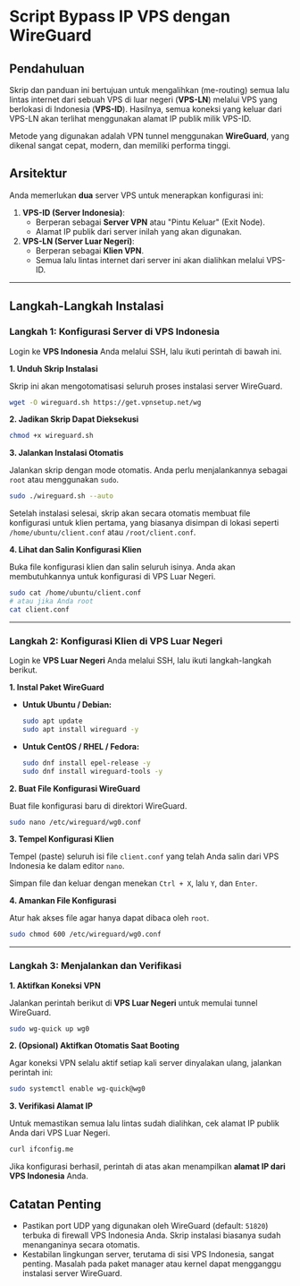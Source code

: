 # Script Bypass IP VPS dengan WireGuard

## Pendahuluan

Skrip dan panduan ini bertujuan untuk mengalihkan (me-routing) semua lalu lintas internet dari sebuah VPS di luar negeri (**VPS-LN**) melalui VPS yang berlokasi di Indonesia (**VPS-ID**). Hasilnya, semua koneksi yang keluar dari VPS-LN akan terlihat menggunakan alamat IP publik milik VPS-ID.

Metode yang digunakan adalah VPN tunnel menggunakan **WireGuard**, yang dikenal sangat cepat, modern, dan memiliki performa tinggi.

## Arsitektur

Anda memerlukan **dua** server VPS untuk menerapkan konfigurasi ini:

1.  **VPS-ID (Server Indonesia)**:
    *   Berperan sebagai **Server VPN** atau "Pintu Keluar" (Exit Node).
    *   Alamat IP publik dari server inilah yang akan digunakan.
2.  **VPS-LN (Server Luar Negeri)**:
    *   Berperan sebagai **Klien VPN**.
    *   Semua lalu lintas internet dari server ini akan dialihkan melalui VPS-ID.

---

## Langkah-Langkah Instalasi

### Langkah 1: Konfigurasi Server di VPS Indonesia

Login ke **VPS Indonesia** Anda melalui SSH, lalu ikuti perintah di bawah ini.

**1. Unduh Skrip Instalasi**

Skrip ini akan mengotomatisasi seluruh proses instalasi server WireGuard.
```bash
wget -O wireguard.sh https://get.vpnsetup.net/wg
```

**2. Jadikan Skrip Dapat Dieksekusi**
```bash
chmod +x wireguard.sh
```

**3. Jalankan Instalasi Otomatis**

Jalankan skrip dengan mode otomatis. Anda perlu menjalankannya sebagai `root` atau menggunakan `sudo`.
```bash
sudo ./wireguard.sh --auto
```
Setelah instalasi selesai, skrip akan secara otomatis membuat file konfigurasi untuk klien pertama, yang biasanya disimpan di lokasi seperti `/home/ubuntu/client.conf` atau `/root/client.conf`.

**4. Lihat dan Salin Konfigurasi Klien**

Buka file konfigurasi klien dan salin seluruh isinya. Anda akan membutuhkannya untuk konfigurasi di VPS Luar Negeri.
```bash
sudo cat /home/ubuntu/client.conf
# atau jika Anda root
cat client.conf
```

---

### Langkah 2: Konfigurasi Klien di VPS Luar Negeri

Login ke **VPS Luar Negeri** Anda melalui SSH, lalu ikuti langkah-langkah berikut.

**1. Instal Paket WireGuard**

*   **Untuk Ubuntu / Debian:**
    ```bash
    sudo apt update
    sudo apt install wireguard -y
    ```
*   **Untuk CentOS / RHEL / Fedora:**
    ```bash
    sudo dnf install epel-release -y
    sudo dnf install wireguard-tools -y
    ```

**2. Buat File Konfigurasi WireGuard**

Buat file konfigurasi baru di direktori WireGuard.
```bash
sudo nano /etc/wireguard/wg0.conf
```

**3. Tempel Konfigurasi Klien**

Tempel (paste) seluruh isi file `client.conf` yang telah Anda salin dari VPS Indonesia ke dalam editor `nano`.

Simpan file dan keluar dengan menekan `Ctrl + X`, lalu `Y`, dan `Enter`.

**4. Amankan File Konfigurasi**

Atur hak akses file agar hanya dapat dibaca oleh `root`.
```bash
sudo chmod 600 /etc/wireguard/wg0.conf
```

---

### Langkah 3: Menjalankan dan Verifikasi

**1. Aktifkan Koneksi VPN**

Jalankan perintah berikut di **VPS Luar Negeri** untuk memulai tunnel WireGuard.
```bash
sudo wg-quick up wg0
```

**2. (Opsional) Aktifkan Otomatis Saat Booting**

Agar koneksi VPN selalu aktif setiap kali server dinyalakan ulang, jalankan perintah ini:
```bash
sudo systemctl enable wg-quick@wg0
```

**3. Verifikasi Alamat IP**

Untuk memastikan semua lalu lintas sudah dialihkan, cek alamat IP publik Anda dari VPS Luar Negeri.
```bash
curl ifconfig.me
```

Jika konfigurasi berhasil, perintah di atas akan menampilkan **alamat IP dari VPS Indonesia** Anda.

## Catatan Penting

*   Pastikan port UDP yang digunakan oleh WireGuard (default: `51820`) terbuka di firewall VPS Indonesia Anda. Skrip instalasi biasanya sudah menanganinya secara otomatis.
*   Kestabilan lingkungan server, terutama di sisi VPS Indonesia, sangat penting. Masalah pada paket manager atau kernel dapat mengganggu instalasi server WireGuard.
